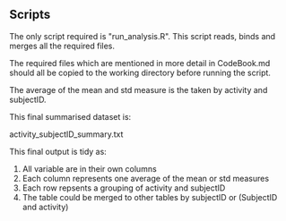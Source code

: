 ## Scripts

The only script required is "run_analysis.R". This script reads, binds and merges all the required files.

The required files which are mentioned in more detail in CodeBook.md should all be copied to the working 
directory before running the script.

The average of the mean and std measure is the taken by activity and subjectID.

This final summarised dataset is:

activity_subjectID_summary.txt

This final output is tidy as:

1) All variable are in their own columns
2) Each column represents one average of the mean or std measures  
3) Each row repsents a grouping of activity and subjectID
4) The table could be merged to other tables by subjectID or (SubjectID and activity) 